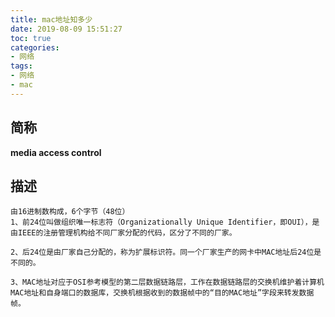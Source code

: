 ```yaml
---
title: mac地址知多少
date: 2019-08-09 15:51:27
toc: true
categories:
- 网络
tags:
- 网络
- mac
---
```


## 简称

**media access control**

## 描述

```
由16进制数构成，6个字节（48位）
1、前24位叫做组织唯一标志符（Organizationally Unique Identifier，即OUI），是由IEEE的注册管理机构给不同厂家分配的代码，区分了不同的厂家。

2、后24位是由厂家自己分配的，称为扩展标识符。同一个厂家生产的网卡中MAC地址后24位是不同的。

3、MAC地址对应于OSI参考模型的第二层数据链路层，工作在数据链路层的交换机维护着计算机MAC地址和自身端口的数据库，交换机根据收到的数据帧中的“目的MAC地址”字段来转发数据帧。
```